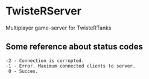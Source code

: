 # TwisteRServer

Multiplayer game-server for TwisteRTanks

## Some reference about status codes
```
-2 - Connection is corrupted.
-1 - Error. Maximum connected clients to server.
 0 - Succes.
```